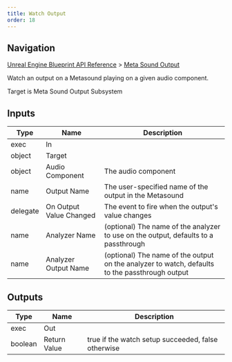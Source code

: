 ```yaml
---
title: Watch Output
order: 18
---
```

## Navigation

[Unreal Engine Blueprint API Reference](https://dev.epicgames.com/documentation/en-us/unreal-engine/BlueprintAPI) > [Meta Sound Output](https://dev.epicgames.com/documentation/en-us/unreal-engine/BlueprintAPI/MetaSoundOutput)

Watch an output on a Metasound playing on a given audio component.

Target is Meta Sound Output Subsystem

## Inputs

| Type | Name | Description |
| --- | --- | --- |
| exec | In |  |
| object | Target |  |
| object | Audio Component | The audio component |
| name | Output Name | The user-specified name of the output in the Metasound |
| delegate | On Output Value Changed | The event to fire when the output's value changes |
| name | Analyzer Name | (optional) The name of the analyzer to use on the output, defaults to a passthrough |
| name | Analyzer Output Name | (optional) The name of the output on the analyzer to watch, defaults to the passthrough output |

## Outputs

| Type | Name | Description |
| --- | --- | --- |
| exec | Out |  |
| boolean | Return Value | true if the watch setup succeeded, false otherwise |
